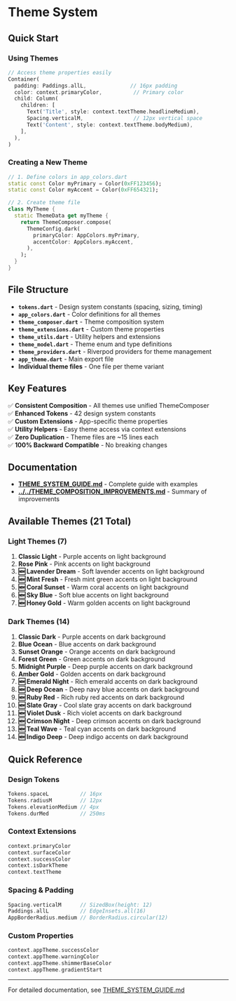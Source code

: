 # Theme System

## Quick Start

### Using Themes

```dart
// Access theme properties easily
Container(
  padding: Paddings.allL,              // 16px padding
  color: context.primaryColor,          // Primary color
  child: Column(
    children: [
      Text('Title', style: context.textTheme.headlineMedium),
      Spacing.verticalM,                // 12px vertical space
      Text('Content', style: context.textTheme.bodyMedium),
    ],
  ),
)
```

### Creating a New Theme

```dart
// 1. Define colors in app_colors.dart
static const Color myPrimary = Color(0xFF123456);
static const Color myAccent = Color(0xFF654321);

// 2. Create theme file
class MyTheme {
  static ThemeData get myTheme {
    return ThemeComposer.compose(
      ThemeConfig.dark(
        primaryColor: AppColors.myPrimary,
        accentColor: AppColors.myAccent,
      ),
    );
  }
}
```

## File Structure

- **`tokens.dart`** - Design system constants (spacing, sizing, timing)
- **`app_colors.dart`** - Color definitions for all themes
- **`theme_composer.dart`** - Theme composition system
- **`theme_extensions.dart`** - Custom theme properties
- **`theme_utils.dart`** - Utility helpers and extensions
- **`theme_model.dart`** - Theme enum and type definitions
- **`theme_providers.dart`** - Riverpod providers for theme management
- **`app_theme.dart`** - Main export file
- **Individual theme files** - One file per theme variant

## Key Features

✅ **Consistent Composition** - All themes use unified ThemeComposer  
✅ **Enhanced Tokens** - 42 design system constants  
✅ **Custom Extensions** - App-specific theme properties  
✅ **Utility Helpers** - Easy theme access via context extensions  
✅ **Zero Duplication** - Theme files are ~15 lines each  
✅ **100% Backward Compatible** - No breaking changes  

## Documentation

- **[THEME_SYSTEM_GUIDE.md](./THEME_SYSTEM_GUIDE.md)** - Complete guide with examples
- **[../../THEME_COMPOSITION_IMPROVEMENTS.md](../../THEME_COMPOSITION_IMPROVEMENTS.md)** - Summary of improvements

## Available Themes (21 Total)

### Light Themes (7)
1. **Classic Light** - Purple accents on light background
2. **Rose Pink** - Pink accents on light background  
3. **🆕 Lavender Dream** - Soft lavender accents on light background
4. **🆕 Mint Fresh** - Fresh mint green accents on light background
5. **🆕 Coral Sunset** - Warm coral accents on light background
6. **🆕 Sky Blue** - Soft blue accents on light background
7. **🆕 Honey Gold** - Warm golden accents on light background

### Dark Themes (14)
1. **Classic Dark** - Purple accents on dark background
2. **Blue Ocean** - Blue accents on dark background
3. **Sunset Orange** - Orange accents on dark background
4. **Forest Green** - Green accents on dark background
5. **Midnight Purple** - Deep purple accents on dark background
6. **Amber Gold** - Golden accents on dark background
7. **🆕 Emerald Night** - Rich emerald accents on dark background
8. **🆕 Deep Ocean** - Deep navy blue accents on dark background
9. **🆕 Ruby Red** - Rich ruby red accents on dark background
10. **🆕 Slate Gray** - Cool slate gray accents on dark background
11. **🆕 Violet Dusk** - Rich violet accents on dark background
12. **🆕 Crimson Night** - Deep crimson accents on dark background
13. **🆕 Teal Wave** - Teal cyan accents on dark background
14. **🆕 Indigo Deep** - Deep indigo accents on dark background

## Quick Reference

### Design Tokens

```dart
Tokens.spaceL          // 16px
Tokens.radiusM         // 12px
Tokens.elevationMedium // 4px
Tokens.durMed          // 250ms
```

### Context Extensions

```dart
context.primaryColor
context.surfaceColor
context.successColor
context.isDarkTheme
context.textTheme
```

### Spacing & Padding

```dart
Spacing.verticalM      // SizedBox(height: 12)
Paddings.allL          // EdgeInsets.all(16)
AppBorderRadius.medium // BorderRadius.circular(12)
```

### Custom Properties

```dart
context.appTheme.successColor
context.appTheme.warningColor
context.appTheme.shimmerBaseColor
context.appTheme.gradientStart
```

---

For detailed documentation, see [THEME_SYSTEM_GUIDE.md](./THEME_SYSTEM_GUIDE.md)

